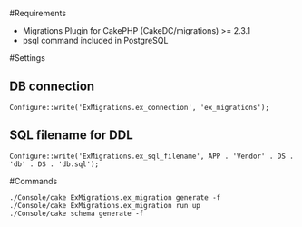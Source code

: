 #Requirements

* Migrations Plugin for CakePHP (CakeDC/migrations) >= 2.3.1
* psql command included in PostgreSQL

#Settings

## DB connection

```
Configure::write('ExMigrations.ex_connection', 'ex_migrations');
```

## SQL filename for DDL
 
```
Configure::write('ExMigrations.ex_sql_filename', APP . 'Vendor' . DS . 'db' . DS . 'db.sql');
```

#Commands

```
./Console/cake ExMigrations.ex_migration generate -f
./Console/cake ExMigrations.ex_migration run up
./Console/cake schema generate -f
```
